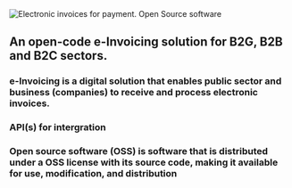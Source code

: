 <!-- ### Hi there 👋


**open-e-cont-md/open-e-cont-md** is a ✨ _special_ ✨ repository because its `README.md` (this file) appears on your GitHub profile.

Here are some ideas to get you started:

- 🔭 I’m currently working on ...
- 🌱 I’m currently learning ...
- 👯 I’m looking to collaborate on ...
- 🤔 I’m looking for help with ...
- 💬 Ask me about ...
- 📫 How to reach me: ...
- 😄 Pronouns: ...
- ⚡ Fun fact: ...
--> 
<img src="https://scontent.fkiv9-2.fna.fbcdn.net/v/t39.30808-6/343927449_198850262937743_8368328418874076198_n.jpg?_nc_cat=100&ccb=1-7&_nc_sid=730e14&_nc_ohc=g2-oNV3ReRcAX_K5_lm&_nc_ht=scontent.fkiv9-2.fna&oh=00_AfDXV-8GT-54uGDmTORYNXrdZeBITS5bjzK2UKqjT4HJjg&oe=6456681D" alt="Electronic invoices for payment. Open Source software">
<h2 center>An open-code e-Invoicing solution for B2G, B2B and B2C sectors.</h2>
<h3>e-Invoicing is a digital solution that enables public sector and business (companies) to receive and process electronic invoices.</h3>
<h3>API(s) for intergration</h3>
<h3>Open source software (OSS) is software that is distributed under a OSS license with its source code, making it available for use, modification, and distribution</h3>

